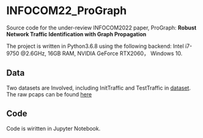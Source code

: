# INFOCOM22_ProGraph

Source code for the under-review INFOCOM2022 paper, ProGraph: **Robust Network Traffic Identification with Graph Propagation**

The project is written in Python3.6.8 using the following backend: Intel i7-9750 @2.6GHz, 16GB RAM, NVIDIA GeForce RTX2060， Windows 10.

## Data

Two datasets are Involved, including InitTraffic and TestTraffic in [dataset](./dataset).
The raw pcaps can be found [here](https://drive.google.com/drive/folders/1Ot0bqZ9c85lRBOdG_jF6fMQEEzh1chJh?usp=sharing)

## Code 
Code is wiritten in Jupyter Notebook.
